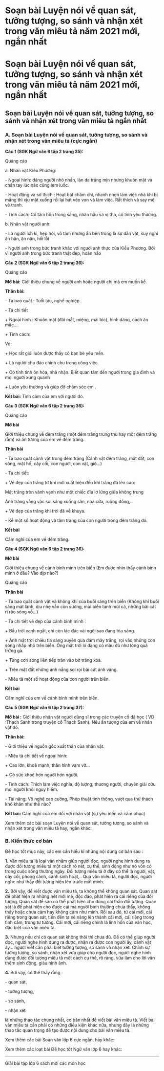# Soạn bài Luyện nói về quan sát, tưởng tượng, so sánh và nhận xét trong văn miêu tả năm 2021 mới, ngắn nhất

# Soạn bài Luyện nói về quan sát, tưởng tượng, so sánh và nhận xét trong văn miêu tả năm 2021 mới, ngắn nhất

## Soạn bài Luyện nói về quan sát, tưởng tượng, so sánh và nhận xét trong văn miêu tả ngắn nhất

### **A. Soạn bài Luyện nói về quan sát, tưởng tượng, so sánh và nhận xét trong văn miêu tả (cực ngắn)**

**Câu 1 (SGK Ngữ văn 6 tập 2 trang 35):**

Quảng cáo

a. Nhân vật Kiều Phương:

\- Ngoại hình: dáng người nhỏ nhắn, làn da trắng mịn nhưng khuôn mặt và chân tay lúc nào cũng lem luốc.

\- Hoạt động và sở thích : Hoạt bát chăm chỉ, nhanh nhẹn làm việc nhà khi bị mắng thì xịu mặt xuống rồi lại hát véo von và làm việc. Rất thích và say mê vẽ tranh.

\- Tính cách: Có tâm hồn trong sáng, nhân hậu và vị tha, có tình yêu thương.

b. Nhân vật người anh: 

\- Là người ích kỉ, hẹp hòi, vô tâm nhưng ẩn bên trong là sự dằn vặt, suy nghĩ ân hận, ăn năn, hối lỗi

\- Người anh trong bức tranh khác với người anh thực của Kiều Phương. Bởi vì người anh trong bức tranh thật đẹp, hoàn hảo

**Câu 2 (SGK Ngữ văn 6 tập 2 trang 36):**

Quảng cáo

**Mở bài:** Giới thiệu chung về người anh hoặc người chị mà em muốn kể.

**Thân bài:**

\- Tả bao quát : Tuổi tác, nghề nghiệp

\- Tả chi tiết 

\+ Ngoại hình : Khuôn mặt (đôi mắt, miệng, mai tóc), hình dáng, cách ăn mặc....

\+ Tính cách:

Vd: 

\+ Học rất giỏi luôn được thầy cô bạn bè yêu mến.

\+ Là người chu đáo chỉnh chu trong công việc.

\+ Có tính tình ôn hòa, nhã nhặn. Biết quan tâm đến người trong gia đình và mọi người xung quanh

\+ Luôn yêu thương và giúp đỡ chăm sóc em . 

**Kết bài:** Tình cảm của em với người đó.

**Câu 3 (SGK Ngữ văn 6 tập 2 trang 36):**

Quảng cáo

**Mở bài**

Giới thiệu chung về đêm trăng (một đêm trăng trung thu hay một đêm trăng rằm) và ấn tượng của em về đêm trăng.

**Thân bài**

\- Tả bao quát cảnh vật trong đêm trăng (Cảnh vật đêm trăng, mặt đất, con sông, mặt hồ, cây cối, con người, con vật, gió...)

\- Tả chi tiết:

\+ Vẻ đẹp của trăng từ khi mới xuất hiện đến khi trăng đã lên cao:

Mặt trăng tròn vành vạnh như một chiếc đĩa lơ lửng giữa không trung

Ánh trăng vằng vặc soi sáng xuống sân, nhà cửa, ruộng đồng,..

\+ Vẻ đẹp của trăng khi trời đã về khuya.

\- Kể một số hoạt động và tâm trạng của con người trong đêm trăng đó.

**Kết bài**

Cảm nghĩ của em về đêm trăng.

**Câu 4 (SGK Ngữ văn 6 tập 2 trang 36):**

**Mở bài**

Giới thiệu chung về cảnh bình minh trên biển (Em được nhìn thấy cảnh bình minh ở đâu? Vào dịp nào?)

Quảng cáo

**Thân bài**

\- Tả bao quát cảnh vật và không khí của buổi sáng trên biển (Không khí buổi sáng mát lành, dịu nhẹ vẫn còn sương, mùi biển tanh mùi cá, những bãi cát rì rào sóng vỗ…)

\- Tả chi tiết vẻ đẹp của cảnh bình mình :

\+ Bầu trời xanh ngắt, chỉ còn lác đác vài ngôi sao đang tỏa sáng.

\+ Ánh mặt trời chiếu tia sáng xuyên qua đám mây trắng, rọi vào những con sóng nhấp nhô trên biển. Ông mặt trời ló dạng có màu đỏ như lòng quả trứng gà.

\+ Từng cơn sóng liên tiếp tràn vào bờ trắng xóa.

\+ Trên mặt đất những ánh nắng soi rọi bãi cát ánh vàng.

\- Miêu tả một số hoạt động của con người trên biển. 

**Kết bài**

Cảm nghĩ của em về cảnh bình minh trên biển.

**Câu 5 (SGK Ngữ văn 6 tập 2 trang 37):**

**Mở bài :** Giới thiệu nhân vật người dũng sĩ trong các truyện cổ đã học ( VD :Thạch Sanh trong truyện cổ Thạch Sanh). Nêu ấn tượng của em về nhân vật đó.

**Thân bài:**

\- Giới thiệu về nguồn gốc xuất thân của nhân vật.

\- Miêu tả chi tiết về ngoại hình:

\+ Cao lớn, khoẻ mạnh, thân hình vạm vỡ...

\+ Có sức khoẻ hơn người hơn người.

\- Tính cách: Thích làm việc nghĩa, độ lượng, thương người, chuyên giải cứu mọi người khỏi nguy hiểm.

\- Tài năng: Võ nghệ cao cường, Phép thuật tinh thông, vượt qua thử thách khó khăn như thế nào? 

**Kết bài:** Cảm nghĩ của em dối với nhân vật (sự yêu mến và cảm phục)

Xem thêm các bài soạn Luyện nói về quan sát, tưởng tượng, so sánh và nhận xét trong văn miêu tả hay, ngắn khác:

### **B. Kiến thức cơ bản**

Để học tốt mục này, các em cần hiểu kĩ những nội dung cơ bản sau :

**1.** Văn miêu tả là loại văn nhằm giúp người đọc, người nghe hình dung ra được đối tượng miêu tả một cách rõ nét, cụ thể, sinh động như nó vốn có trong cuộc sống thường ngày. Đối tượng miêu tả ở đây có thể là người, vật, cây cối, phong cảnh, cảnh sinh hoạt,.. Qua văn miêu tả, người đọc, người nghe như thấy đối tượng hiện lên trước mắt mình.

**2.** Bởi vậy, để viết đuợc văn miêu tả, ta không thể không quan sát. Quan sát để phát hiện ra những nét mới mẻ, độc đáo, phát hiện ra cái riêng của đối tượng. Quan sát để sao có thể phát hiện cho đúng cái thần đối tượng. Quan sát là để phát hiện cho được cái mà người bình thường chưa thấy, không thấy hoặc chưa cảm hay không cảm như mình. Rồi sau đó, từ cái mới, cái riêng trong quan sát, tiến đến ta sẽ nâng lên thành cái mới, cái riêng trong tình cảm, trong tư tưởng. Cái mới, cái riêng chính là linh hồn của văn học, đặc biệt của văn miêu tả. 

**3.** Nhưng nếu chỉ có quan sát không thôi thì chưa đủ. Để có thể giúp người đọc, người nghe hình dung ra được, nhận ra được con người ấy, cảnh vật ấy… người viết cần phải biết tưởng tượng, so sánh và nhận xét. Chính sự tưởng tượng, so sánh, nhận xét vừa giúp cho người đọc, người nghe hình dung được đối tượng miêu tả một cách cụ thể, rõ ràng, vừa làm cho lời văn thêm sinh động, giàu hình ảnh. 

**4.** Bởi vậy, có thế thấy rằng :

\- quan sát,

\- tưởng tượng,

\- so sánh,

\- nhận xét

là những thao tác chung nhất, cơ bản nhất để viết bài văn miêu tả. Viết bài văn miêu tả cần phải có những điều kiện khác nữa, nhưng đây là những thao tầc quan trọng để tạo được nội dung cho bài văn miêu tả.

Xem thêm các bài Soạn văn lớp 6 cực ngắn, hay khác:

Xem thêm các loạt bài Để học tốt Ngữ văn lớp 6 hay khác:

* * *

Giải bài tập lớp 6 sách mới các môn học
